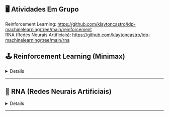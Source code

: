 ## 🖥 Atividades Em Grupo

Reinforcement Learning: https://github.com/klaytoncastro/idp-machinelearning/tree/main/reinforcement  
RNA (Redes Neurais Artificiais): https://github.com/klaytoncastro/idp-machinelearning/tree/main/rna  

## 🕹️ Reinforcement Learning (Minimax)

<details>
Este projeto implementa o clássico jogo da velha utilizando o algoritmo **Minimax** para criar uma inteligência artificial (IA) capaz de jogar contra um humano. A aplicação foi desenvolvida como parte do trabalho do **Grupo 2** no estudo de algoritmos de busca em jogos.

---

## 📚 Descrição do Projeto

A aplicação apresenta:
1. **Tabuleiro do Jogo da Velha** em um layout baseado em texto.
2. Um sistema para o jogador humano escolher entre os símbolos `X` e `O`.
3. O uso do algoritmo **Minimax** para calcular o melhor movimento para a IA.
4. Uma mecânica de sorteio para definir quem começa o jogo.

O objetivo principal é demonstrar o funcionamento do **Minimax**, um algoritmo amplamente utilizado em jogos de tabuleiro para determinar a jogada ótima.

---

## 🔧 Estrutura do Código

### Funções Principais
- **`check_winner(board)`**: Verifica se há um vencedor no jogo.
- **`is_board_full(board)`**: Determina se o tabuleiro está completamente preenchido (empate).
- **`minimax(board, is_maximizing, player)`**: Implementação do algoritmo Minimax para explorar todas as possibilidades de jogadas e escolher a melhor.
- **`best_move(board, player)`**: Calcula o melhor movimento da IA com base no Minimax.
- **`print_board(board)`**: Exibe o estado atual do tabuleiro.
- **`play_game()`**: Controla o fluxo principal do jogo, alternando entre o humano e a IA.
- **`human_turn(board, player)`**: Permite que o humano faça uma jogada.
- **`ai_turn(board, ai, player)`**: Executa a jogada da IA.
- **`check_game_over(board)`**: Verifica se o jogo terminou (vitória ou empate).

---

## 🧠 Como o Algoritmo Minimax Funciona

O **Minimax** avalia todas as jogadas possíveis no tabuleiro e atribui um valor a cada cenário:
- **Vitória do oponente**: Retorna `-1`.
- **Vitória da IA**: Retorna `1`.
- **Empate**: Retorna `0`.

A IA maximiza suas chances de vencer enquanto minimiza as chances do oponente. Este processo envolve chamadas recursivas para avaliar todos os cenários possíveis até o final do jogo.

### Exemplo de Execução do Minimax
1. O tabuleiro atual é avaliado.
2. A IA simula todas as jogadas possíveis.
3. Cada resultado é ponderado para encontrar a jogada ótima.

---

## 🚀 Grupo do Trabalho

- Mariana
- Fábio
- Sara
- Arthur
- Felipe Barroso **(Eu)**
- Igor
- Eduardo
- Pedro Calil

</details>

---

## 🧠 RNA (Redes Neurais Artificiais)

<details>

# Projeto de Redes Neurais Artificiais (RNA)

Este projeto aborda a implementação e o uso de Redes Neurais Artificiais (RNA) para resolver problemas específicos utilizando frameworks como **TensorFlow** ou **PyTorch**. O trabalho foi desenvolvido como parte das atividades práticas do curso de Machine Learning.

## Estrutura do Repositório

- **`Grupo1_RNA.ipynb`**: Notebook principal contendo o código para implementação das Redes Neurais Artificiais.
- **`dataset.csv`** (exemplo): Conjunto de dados utilizado para treinar e avaliar as RNAs. 

## Objetivo

O objetivo principal deste projeto foi:
- Implementar Redes Neurais Artificiais para um problema específico.
- Treinar e avaliar a performance do modelo utilizando métricas apropriadas.
- Explorar diferentes arquiteturas de redes neurais para observar o impacto em sua performance.

## Etapas do Projeto

### 1. Carregamento e Preparação dos Dados
- **Leitura dos Dados**:
  - Os dados foram carregados de um arquivo CSV e analisados.
- **Pré-processamento**:
  - Normalização dos dados para garantir que todas as variáveis estivessem na mesma escala.
  - Divisão do dataset em conjuntos de treino e teste.

### 2. Implementação do Modelo RNA
- **Biblioteca Utilizada**: TensorFlow ou PyTorch.
- **Arquitetura da Rede**:
  - Camadas densamente conectadas (Dense Layers).
  - Funções de ativação utilizadas: `ReLU`, `Sigmoid`, ou outras dependendo do problema.
  - Otimizador: Adam ou SGD (Stochastic Gradient Descent).
  - Função de perda: CrossEntropy (para classificação) ou MSE (para regressão).

### 3. Treinamento e Avaliação
- **Treinamento**:
  - Configurado para rodar por um número definido de épocas.
  - Monitoramento de métricas como acurácia, perda (loss) e validação.
- **Avaliação**:
  - Métricas calculadas no conjunto de teste, como Acurácia, Precision, Recall, F1-Score.
  - Gráficos de perda e acurácia foram gerados para avaliar o desempenho.

### 4. Resultados e Análise
- **Desempenho da Rede**:
  - A rede neural conseguiu aprender padrões significativos nos dados.
  - Resultados foram comparados com abordagens tradicionais (como regressão logística ou árvores de decisão).
- **Visualizações**:
  - Gráficos de convergência (loss/accuracy).
  - Comparação entre valores reais e previstos.

### 5. Conclusões
- **Conclusões Gerais**:
  - O modelo apresentou bom desempenho para a tarefa proposta.
  - Redes neurais foram capazes de capturar padrões complexos que algoritmos tradicionais não conseguiram.
- **Limitações**:
  - O tempo de treinamento foi elevado devido ao tamanho do dataset e à complexidade da rede.
  - Testes adicionais poderiam ser realizados com arquiteturas mais avançadas, como Redes Convolucionais (CNNs) ou Redes Recorrentes (RNNs).

## Ferramentas Utilizadas

- **Linguagens/Bibliotecas**:
  - Python
  - TensorFlow ou PyTorch
  - pandas, numpy
  - matplotlib, seaborn
- **Ambiente de Desenvolvimento**:
  - Jupyter Notebook
 
## Grupo
- Fábio
- Sara
- Arthur
- Felipe Barroso
- Lucas Narita

</details>

---
